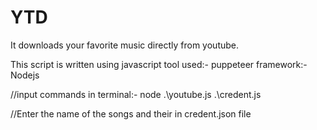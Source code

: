 # YTD
It downloads your favorite music directly from youtube.

This script is written using javascript
tool used:- puppeteer
framework:-Nodejs

//input commands
in terminal:- node .\youtube.js .\credent.js

//Enter the name of the songs and their in credent.json file


